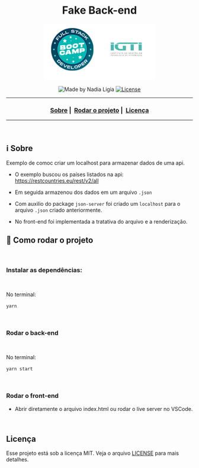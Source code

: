 <h1 align="center">Fake Back-end</h1>
<p align="center">
  <img src="../../assets/logo.jpeg" width="300" heigth="300">
</p>

<p align="center">
  <img alt="Made by Nadia Ligia" src="https://img.shields.io/badge/made%20by-Nadia%20Ligia-informational">
  
  <a href="license.md">
  <img alt="License" src="https://img.shields.io/badge/License-MIT-informational">
  </a>
</p>

___

<h3 align="center">
  <a href="#information_source-sobre">Sobre</a>&nbsp;|&nbsp;
  <a href="#rocket-como-rodar-o-projeto">Rodar o projeto</a>&nbsp;|&nbsp;
  <a href="#licença">Licença</a>
</h3>

___

<br>

## :information_source: Sobre

Exemplo de comoc criar um localhost para armazenar dados de uma api.

- O exemplo buscou os países listados na api: https://restcountries.eu/rest/v2/all

- Em seguida armazenou dos dados em um arquivo `.json`

- Com auxilio do package `json-server` foi criado um `localhost` para o arquivo `.json` criado anteriormente.

- No front-end foi implementada a tratativa do arquivo e a renderização.

## :rocket: Como rodar o projeto

<br>

### Instalar as dependências:

<br>

No terminal:
```bash
yarn
```
<br>

### Rodar o back-end
<br>

No terminal:
```bash
yarn start
```
<br>

### Rodar o front-end

- Abrir diretamente o arquivo index.html ou rodar o live server no VSCode.

<br>

## Licença 

Esse projeto está sob a licença MIT. Veja o arquivo [LICENSE](../../LICENSE) para mais detalhes.